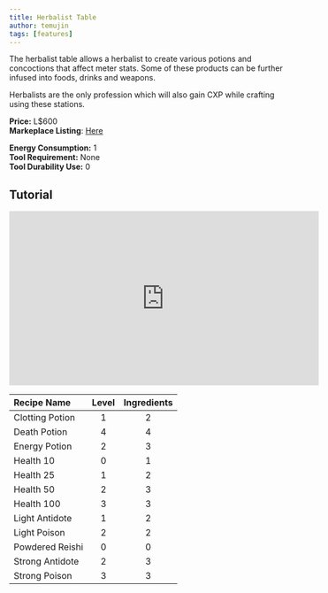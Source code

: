 ```yaml
---
title: Herbalist Table
author: temujin
tags: [features]
---
```

The herbalist table allows a herbalist to create various potions and concoctions that affect meter stats. Some of these products can be further infused into foods, drinks and weapons. 


Herbalists are the only profession which will also gain CXP while crafting using these stations.

**Price:** L$600<br>
**Markeplace Listing**: [Here](https://marketplace.secondlife.com/p/SLC-Craftables-Herbalist-Table/20199930)<br>

**Energy Consumption:** 1<br>
**Tool Requirement:** None<br>
**Tool Durability Use:** 0

## Tutorial
<iframe width="560" height="315" src="https://www.youtube.com/embed/vsHWRMMVn7s" frameborder="0" allow="accelerometer; autoplay; encrypted-media; gyroscope; picture-in-picture" allowfullscreen></iframe>

| Recipe Name     | Level | Ingredients |
|:----------------|:-----:|:-----------:|
| Clotting Potion |   1   |     2       |
| Death Potion    |   4   |     4       |
| Energy Potion   |   2   |     3       |
| Health 10       |   0   |     1       |
| Health 25       |   1   |     2       |
| Health 50       |   2   |     3       |
| Health 100      |   3   |     3       |
| Light Antidote  |   1   |     2       |
| Light Poison    |   2   |     2       |
| Powdered Reishi |   0   |     0       |
| Strong Antidote |   2   |     3       |
| Strong Poison   |   3   |     3       |
